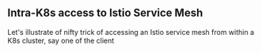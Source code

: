 ## Intra-K8s access to Istio Service Mesh
Let's illustrate of nifty trick of accessing an Istio service mesh from within a K8s cluster, say one of the client 
